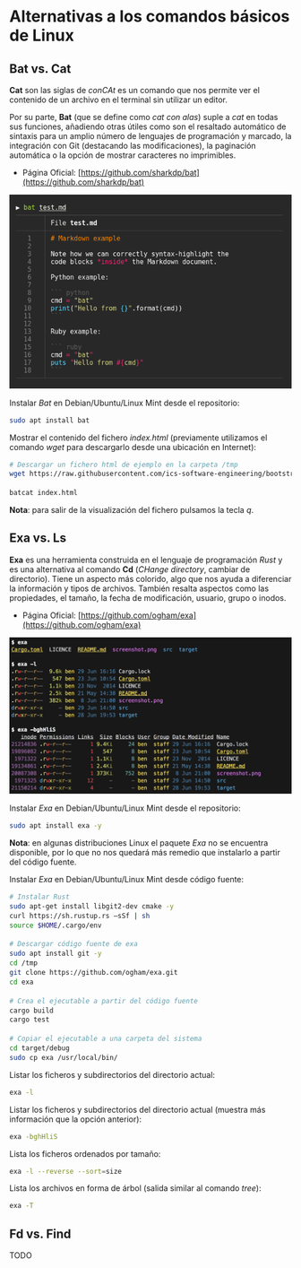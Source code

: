 # Alternativas a los comandos básicos de Linux

## Bat vs. Cat

**Cat** son las siglas de _conCAt_ es un comando que nos permite ver el contenido de un archivo en el terminal sin utilizar un editor.

Por su parte, **Bat** (que se define como _cat con alas_) suple a _cat_ en todas sus funciones, añadiendo otras útiles como son el resaltado automático de sintaxis para un amplio número de lenguajes de programación y marcado, la integración con Git (destacando las modificaciones), la paginación automática o la opción de mostrar caracteres no imprimibles.

* Página Oficial: [https://github.com/sharkdp/bat](https://github.com/sharkdp/bat) 

![bat01][bat01]

Instalar _Bat_ en Debian/Ubuntu/Linux Mint desde el repositorio:

```bash
sudo apt install bat
```

Mostrar el contenido del fichero _index.html_ (previamente utilizamos el comando _wget_ para descargarlo desde una ubicación en Internet):

```bash
# Descargar un fichero html de ejemplo en la carpeta /tmp
wget https://raw.githubusercontent.com/ics-software-engineering/bootstrap-example-intro/master/index.html

batcat index.html
```

**Nota**: para salir de la visualización del fichero pulsamos la tecla _q_.

## Exa vs. Ls

**Exa** es una herramienta construida en el lenguaje de programación _Rust_ y es una alternativa al comando **Cd** (_CHange directory_, cambiar de directorio). Tiene un aspecto más colorido, algo que nos ayuda a diferenciar la información y tipos de archivos. También resalta aspectos como las propiedades, el tamaño, la fecha de modificación, usuario, grupo o inodos.

* Página Oficial: [https://github.com/ogham/exa](https://github.com/ogham/exa) 

![exa01][exa01]

Instalar _Exa_ en Debian/Ubuntu/Linux Mint desde el repositorio:

```bash
sudo apt install exa -y
```

**Nota**: en algunas distribuciones Linux el paquete _Exa_ no se encuentra disponible, por lo que no nos quedará más remedio que instalarlo a partir del código fuente.

Instalar _Exa_ en Debian/Ubuntu/Linux Mint desde código fuente:

```bash
# Instalar Rust
sudo apt-get install libgit2-dev cmake -y
curl https://sh.rustup.rs –sSf | sh
source $HOME/.cargo/env

# Descargar código fuente de exa
sudo apt install git -y
cd /tmp
git clone https://github.com/ogham/exa.git
cd exa

# Crea el ejecutable a partir del código fuente
cargo build
cargo test

# Copiar el ejecutable a una carpeta del sistema
cd target/debug
sudo cp exa /usr/local/bin/
```

Listar los ficheros y subdirectorios del directorio actual:

```bash
exa -l
```

Listar los ficheros y subdirectorios del directorio actual (muestra más información que la opción anterior):

```bash
exa -bghHliS
```

Lista los ficheros ordenados por tamaño:

```bash
exa -l --reverse --sort=size
```

Lista los archivos en forma de árbol (salida similar al comando _tree_):

```bash
exa -T
```

## Fd vs. Find

TODO


[bat01]: ./img/bat01.png "Bat - Alternativa al comando Cat"
[exa01]: ./img/exa01.png "Exa - Alternativa al comando Ls"
